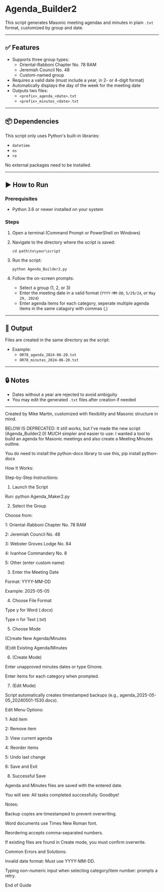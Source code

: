 # Agenda_Builder2

This script generates Masonic meeting agendas and minutes in plain `.txt` format, customized by group and date.

---

## ✅ Features
- Supports three group types:
  - Oriental-Rabboni Chapter No. 78 RAM
  - Jeremiah Council No. 48
  - Custom-named group
- Requires a valid date (must include a year, in 2- or 4-digit format)
- Automatically displays the day of the week for the meeting date
- Outputs two files:
  - `<prefix>_agenda_<date>.txt`
  - `<prefix>_minutes_<date>.txt`

---

## 📦 Dependencies

This script only uses Python's built-in libraries:
- `datetime`
- `os`
- `re`

No external packages need to be installed.

---

## ▶️ How to Run

### Prerequisites
- Python 3.6 or newer installed on your system

### Steps
1. Open a terminal (Command Prompt or PowerShell on Windows)
2. Navigate to the directory where the script is saved:
   ```
   cd path\to\your\script
   ```
3. Run the script:
   ```
   python Agenda_Builder2.py
   ```

4. Follow the on-screen prompts:
   - Select a group (1, 2, or 3)
   - Enter the meeting date in a valid format (`YYYY-MM-DD`, `5/29/24`, or `May 29, 2024`)
   - Enter agenda items for each category, seperate multiple agenda items in the same catagory with commas (,)

---

## 📁 Output

Files are created in the same directory as the script:
- Example:
  - `OR78_agenda_2024-06-20.txt`
  - `OR78_minutes_2024-06-20.txt`

---

## 🔒 Notes

- Dates without a year are rejected to avoid ambiguity
- You may edit the generated `.txt` files after creation if needed

---

Created by Mike Martin, customized with flexibility and Masonic structure in mind.



BELOW IS DEPRECATED: It still works, but I've made the new script (Agenda_Builder2.0) MUCH simpler and easier to use:
I wanted a tool to build an agenda for Masonic meetings and also create a Meeting Minutes outline.

You do need to install the python-docx library to use this, pip install python-docx

How It Works:

  Step-by-Step Instructions:

1. Launch the Script

Run: python Agenda_Maker2.py

2. Select the Group

Choose from:

1: Oriental-Rabboni Chapter No. 78 RAM

2: Jeremiah Council No. 48

3: Webster Groves Lodge No. 84

4: Ivanhoe Commandery No. 8

5: Other (enter custom name)

3. Enter the Meeting Date

Format: YYYY-MM-DD

Example: 2025-05-05

4. Choose File Format

Type y for Word (.docx)

Type n for Text (.txt)

5. Choose Mode

(C)reate New Agenda/Minutes

(E)dit Existing Agenda/Minutes

6. (Create Mode)

Enter unapproved minutes dates or type 0/none.

Enter items for each category when prompted.

7. (Edit Mode)

Script automatically creates timestamped backups (e.g., agenda_2025-05-05_20240501-1530.docx).

Edit Menu Options:

1: Add item

2: Remove item

3: View current agenda

4: Reorder items

5: Undo last change

6: Save and Exit

8. Successful Save

Agenda and Minutes files are saved with the entered date.

You will see: All tasks completed successfully. Goodbye!

Notes:

Backup copies are timestamped to prevent overwriting.

Word documents use Times New Roman font.

Reordering accepts comma-separated numbers.

If existing files are found in Create mode, you must confirm overwrite.

Common Errors and Solutions:

Invalid date format: Must use YYYY-MM-DD.

Typing non-numeric input when selecting category/item number: prompts a retry.

End of Guide


